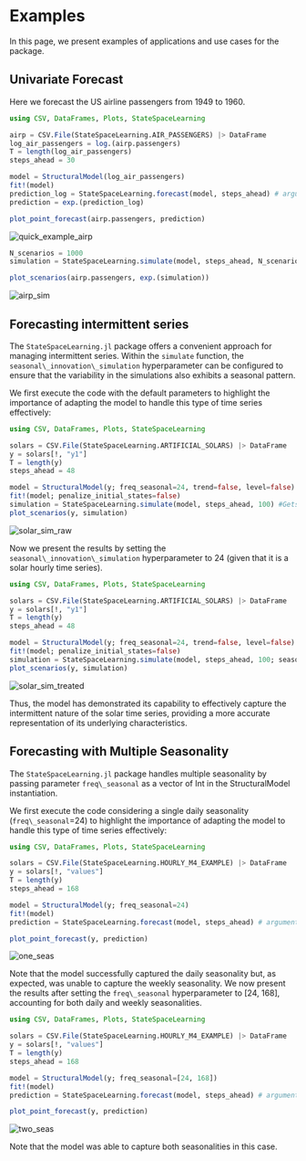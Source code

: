 # Examples 

In this page, we present examples of applications and use cases for the package.

## Univariate Forecast

Here we forecast the US airline passengers from 1949 to 1960.

```julia
using CSV, DataFrames, Plots, StateSpaceLearning

airp = CSV.File(StateSpaceLearning.AIR_PASSENGERS) |> DataFrame
log_air_passengers = log.(airp.passengers)
T = length(log_air_passengers)
steps_ahead = 30

model = StructuralModel(log_air_passengers)
fit!(model)
prediction_log = StateSpaceLearning.forecast(model, steps_ahead) # arguments are the output of the fitted model and number of steps ahead the user wants to forecast
prediction = exp.(prediction_log)

plot_point_forecast(airp.passengers, prediction)
```
![quick_example_airp](assets/quick_example_airp.PNG)

```julia
N_scenarios = 1000
simulation = StateSpaceLearning.simulate(model, steps_ahead, N_scenarios) # arguments are the output of the fitted model, number of steps ahead the user wants to forecast and number of scenario paths

plot_scenarios(airp.passengers, exp.(simulation))

```
![airp_sim](assets/airp_sim.svg)

## Forecasting intermittent series

The ``StateSpaceLearning.jl`` package offers a convenient approach for managing intermittent series. Within the ``simulate`` function, the ``seasonal\_innovation\_simulation`` hyperparameter can be configured to ensure that the variability in the simulations also exhibits a seasonal pattern.

We first execute the code with the default parameters to highlight the importance of adapting the model to handle this type of time series effectively:

```julia
using CSV, DataFrames, Plots, StateSpaceLearning

solars = CSV.File(StateSpaceLearning.ARTIFICIAL_SOLARS) |> DataFrame
y = solars[!, "y1"]
T = length(y)
steps_ahead = 48

model = StructuralModel(y; freq_seasonal=24, trend=false, level=false)
fit!(model; penalize_initial_states=false)
simulation = StateSpaceLearning.simulate(model, steps_ahead, 100) #Gets a 12 steps ahead prediction
plot_scenarios(y, simulation)
```
![solar_sim_raw](assets/solar_sim_raw.PNG)

Now we present the results by setting the ``seasonal\_innovation\_simulation`` hyperparameter to 24 (given that it is a solar hourly time series).

```julia
using CSV, DataFrames, Plots, StateSpaceLearning

solars = CSV.File(StateSpaceLearning.ARTIFICIAL_SOLARS) |> DataFrame
y = solars[!, "y1"]
T = length(y)
steps_ahead = 48

model = StructuralModel(y; freq_seasonal=24, trend=false, level=false)
fit!(model; penalize_initial_states=false)
simulation = StateSpaceLearning.simulate(model, steps_ahead, 100; seasonal_innovation_simulation=24) #Gets a 12 steps ahead prediction
plot_scenarios(y, simulation)
```
![solar_sim_treated](assets/solar_sim_treated.PNG)

Thus, the model has demonstrated its capability to effectively capture the intermittent nature of the solar time series, providing a more accurate representation of its underlying characteristics.

## Forecasting with Multiple Seasonality 

The ``StateSpaceLearning.jl`` package handles multiple seasonality by passing parameter ``freq\_seasonal`` as a vector of Int in the StructuralModel instantiation.

We first execute the code considering a single daily seasonality (``freq\_seasonal``=24) to highlight the importance of adapting the model to handle this type of time series effectively:

```julia
using CSV, DataFrames, Plots, StateSpaceLearning

solars = CSV.File(StateSpaceLearning.HOURLY_M4_EXAMPLE) |> DataFrame
y = solars[!, "values"]
T = length(y)
steps_ahead = 168

model = StructuralModel(y; freq_seasonal=24)
fit!(model)
prediction = StateSpaceLearning.forecast(model, steps_ahead) # arguments are the output of the fitted model and number of steps ahead the user wants to forecast

plot_point_forecast(y, prediction)
```
![one_seas](assets/one_seas.PNG)


Note that the model successfully captured the daily seasonality but, as expected, was unable to capture the weekly seasonality. We now present the results after setting the `freq\_seasonal` hyperparameter to [24, 168], accounting for both daily and weekly seasonalities.


```julia
using CSV, DataFrames, Plots, StateSpaceLearning

solars = CSV.File(StateSpaceLearning.HOURLY_M4_EXAMPLE) |> DataFrame
y = solars[!, "values"]
T = length(y)
steps_ahead = 168

model = StructuralModel(y; freq_seasonal=[24, 168])
fit!(model)
prediction = StateSpaceLearning.forecast(model, steps_ahead) # arguments are the output of the fitted model and number of steps ahead the user wants to forecast

plot_point_forecast(y, prediction)
```
![two_seas](assets/two_seas.PNG)

Note that the model was able to capture both seasonalities in this case.